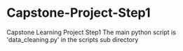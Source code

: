 # Capstone-Project-Step1
Capstone Learning Project Step1
The main python script is 'data_cleaning.py' in the scripts sub directory
